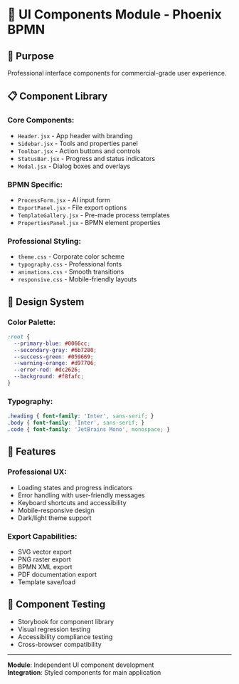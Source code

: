 # 🎨 UI Components Module - Phoenix BPMN

## 🎯 Purpose
Professional interface components for commercial-grade user experience.

## 📋 Component Library

### **Core Components:**
- `Header.jsx` - App header with branding
- `Sidebar.jsx` - Tools and properties panel  
- `Toolbar.jsx` - Action buttons and controls
- `StatusBar.jsx` - Progress and status indicators
- `Modal.jsx` - Dialog boxes and overlays

### **BPMN Specific:**
- `ProcessForm.jsx` - AI input form
- `ExportPanel.jsx` - File export options  
- `TemplateGallery.jsx` - Pre-made process templates
- `PropertiesPanel.jsx` - BPMN element properties

### **Professional Styling:**
- `theme.css` - Corporate color scheme
- `typography.css` - Professional fonts
- `animations.css` - Smooth transitions
- `responsive.css` - Mobile-friendly layouts

## 🎨 Design System

### **Color Palette:**
```css
:root {
  --primary-blue: #0066cc;
  --secondary-gray: #6b7280;
  --success-green: #059669;
  --warning-orange: #d97706;
  --error-red: #dc2626;
  --background: #f8fafc;
}
```

### **Typography:**
```css
.heading { font-family: 'Inter', sans-serif; }
.body { font-family: 'Inter', sans-serif; }
.code { font-family: 'JetBrains Mono', monospace; }
```

## 📱 Features

### **Professional UX:**
- Loading states and progress indicators
- Error handling with user-friendly messages
- Keyboard shortcuts and accessibility
- Mobile-responsive design
- Dark/light theme support

### **Export Capabilities:**
- SVG vector export
- PNG raster export  
- BPMN XML export
- PDF documentation export
- Template save/load

## 🧪 Component Testing
- Storybook for component library
- Visual regression testing
- Accessibility compliance testing
- Cross-browser compatibility

---
**Module**: Independent UI component development  
**Integration**: Styled components for main application